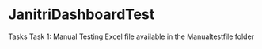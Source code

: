 # JanitriDashboardTest

 Tasks
Task 1: Manual Testing
 Excel file available in the Manualtestfile folder
